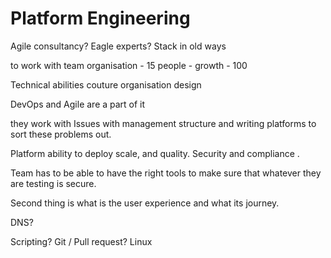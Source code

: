 # Platform Engineering

Agile consultancy? Eagle experts? Stack in old ways

to work with team organisation - 15 people - growth - 100

Technical abilities
couture
organisation design

DevOps and Agile are a part of it

they work with Issues with management structure and writing platforms to sort these problems out.

Platform ability to deploy scale, and quality.
Security and compliance .

Team has to be able to have the right tools to make sure that whatever they are testing is secure.

Second thing is what is the user experience and what its journey.

DNS?

Scripting?
Git / Pull request?
Linux 
